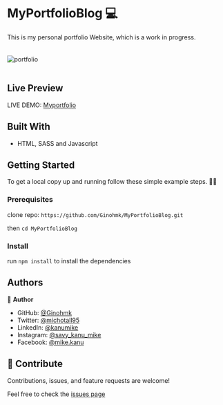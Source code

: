 # MyPortfolioBlog 💻

This is my personal portfolio Website, which is a work in progress. <br > <br > <br >
![portfolio](https://user-images.githubusercontent.com/58771507/154757247-7474e5eb-216e-4307-b8cd-181a0a9cf0a8.PNG)
<br > <br >

## Live Preview

LIVE DEMO: [Myportfolio](https://ginohmk.github.io/MyPortfolioBlog/)

## Built With

- HTML, SASS and Javascript

## Getting Started

To get a local copy up and running follow these simple example steps. 👷‍♂️

### Prerequisites

clone repo: `https://github.com/Ginohmk/MyPortfolioBlog.git`

then
`cd MyPortfolioBlog`

### Install

run `npm install` to install the dependencies

## Authors

👤 **Author**

- GitHub: [@Ginohmk](https://github.com/Ginohmk)
- Twitter: [@michotall95](https://www.twitter.com/michotall95)
- LinkedIn: [@kanumike](https://www.linkedin.com/in/kanu-mike-497119211/)
- Instagram: [@savy_kanu_mike](https/instagram.com/savy_kanu_mike)
- Facebook: [@mike.kanu](https://www.facebook.com/mike.kanu)

## 🤝 Contribute

Contributions, issues, and feature requests are welcome!

Feel free to check the [issues page](https://github.com/Ginohmk/MyPortfolioBlog/issues)
